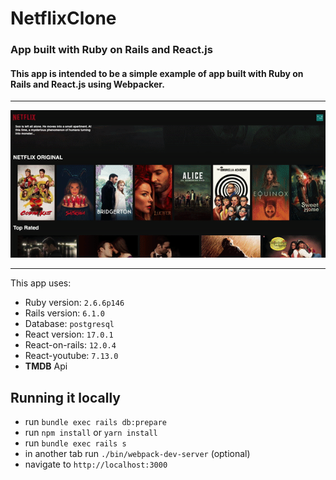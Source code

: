 # NetflixClone
### App built with Ruby on Rails and React.js

#### This app is intended to be a simple example of app built with **Ruby on Rails** and **React.js** using **Webpacker**.



---
![NetflixClone Gif](https://github.com/adifsgaid/netflixClone/blob/master/app/assets/images/img.gif)

---

This app uses:

* Ruby version: `2.6.6p146`
* Rails version: `6.1.0`
* Database: `postgresql`
* React version: `17.0.1`
* React-on-rails: `12.0.4`
* React-youtube: `7.13.0`
* **TMDB** Api

## Running it locally
- run `bundle exec rails db:prepare`
- run `npm install` or `yarn install`
- run `bundle exec rails s`
- in another tab run `./bin/webpack-dev-server` (optional) 
- navigate to `http://localhost:3000`
